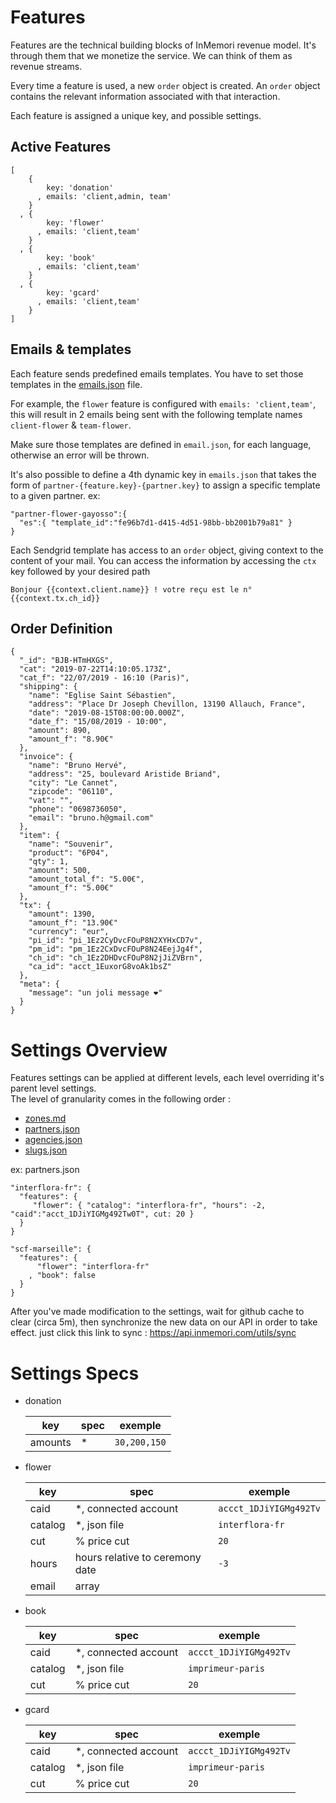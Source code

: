 # Features

Features are the technical building blocks of InMemori revenue model. It's through them that we monetize the service. We can think of them as revenue streams.

Every time a feature is used, a new `order` object is created. 
An `order` object contains the relevant information associated with that interaction.

Each feature is assigned a unique key, and possible settings.

## Active Features

```
[
    { 
        key: 'donation'
      , emails: 'client,admin, team'
    }
  , { 
        key: 'flower' 
      , emails: 'client,team'
    }
  , { 
        key: 'book' 
      , emails: 'client,team'
    }
  , { 
        key: 'gcard'
      , emails: 'client,team'
    }
]
```

## Emails & templates

Each feature sends predefined emails templates. You have to set those templates in the [emails.json](https://github.com/imstack/config/blob/main/emails.json) file.

For example, the `flower` feature is configured with `emails: 'client,team'`, this will result in 2 emails being sent with the following template names `client-flower` & `team-flower`. 

Make sure those templates are defined in `email.json`, for each language, otherwise an error will be thrown.

It's also possible to define a 4th dynamic key in `emails.json` that takes the form of `partner-{feature.key}-{partner.key}` to assign a specific template to a given partner. ex:
```
"partner-flower-gayosso":{
  "es":{ "template_id":"fe96b7d1-d415-4d51-98bb-bb2001b79a81" }
}
```
  

Each Sendgrid template has access to an `order` object, giving context to the content of your mail.
You can access the information by accessing the `ctx` key followed by your desired path
```
Bonjour {{context.client.name}} ! votre reçu est le n°{{context.tx.ch_id}}
```

## Order Definition

```
{
  "_id": "BJB-HTmHXGS",
  "cat": "2019-07-22T14:10:05.173Z",
  "cat_f": "22/07/2019 - 16:10 (Paris)",
  "shipping": {
    "name": "Eglise Saint Sébastien",
    "address": "Place Dr Joseph Chevillon, 13190 Allauch, France",
    "date": "2019-08-15T08:00:00.000Z",
    "date_f": "15/08/2019 - 10:00",
    "amount": 890,
    "amount_f": "8.90€"
  },
  "invoice": {
    "name": "Bruno Hervé",
    "address": "25, boulevard Aristide Briand",
    "city": "Le Cannet",
    "zipcode": "06110",
    "vat": "",
    "phone": "0698736050",
    "email": "bruno.h@gmail.com"
  },
  "item": {
    "name": "Souvenir",
    "product": "6P04",
    "qty": 1,
    "amount": 500,
    "amount_total_f": "5.00€",
    "amount_f": "5.00€"
  },
  "tx": {
    "amount": 1390,
    "amount_f": "13.90€"
    "currency": "eur",
    "pi_id": "pi_1Ez2CyDvcFOuP8N2XYHxCD7v",
    "pm_id": "pm_1Ez2CxDvcFOuP8N24EejJg4f",
    "ch_id": "ch_1Ez2DHDvcFOuP8N2jJiZVBrn",
    "ca_id": "acct_1EuxorG8voAk1bsZ"
  },
  "meta": {
    "message": "un joli message ❤"
  }
}
```


# Settings Overview

Features settings can be applied at different levels, each level overriding it's parent level settings.  
The level of granularity comes in the following order :

- [zones.md](https://github.com/imstack/config/blob/main/zones.md)
- [partners.json](https://github.com/imstack/config/blob/main/partners.json)
- [agencies.json](https://github.com/imstack/config/blob/main/agencies.json)
- [slugs.json](https://github.com/imstack/config/blob/main/slugs.json)

ex: partners.json
```
"interflora-fr": {
  "features": {
     "flower": { "catalog": "interflora-fr", "hours": -2, "caid":"acct_1DJiYIGMg492Tw0T", cut: 20 }
  }
}

"scf-marseille": {
  "features": {
      "flower": "interflora-fr"
    , "book": false
  }
}
```

After you've made modification to the settings, wait for github cache to clear (circa 5m), then synchronize the new data on our API in order to take effect. just click this link to sync : https://api.inmemori.com/utils/sync

# Settings Specs

- donation  


  | key | spec | exemple |
  |-----|------|------|
  | amounts | * | `30,200,150` |

- flower  


  | key | spec | exemple |
  |-----|------|------|
  | caid | *, connected account | `accct_1DJiYIGMg492Tv` |
  | catalog | *, json file | `interflora-fr` |
  | cut | % price cut | `20` |
  | hours | hours relative to ceremony date | `-3` |
  | email | array |  |

- book  


  | key | spec | exemple |
  |-----|------|------|
  | caid | *, connected account | `accct_1DJiYIGMg492Tv` |
  | catalog | *, json file | `imprimeur-paris` |
  | cut | % price cut | `20` |

- gcard  


  | key | spec | exemple |
  |-----|------|------|
  | caid | *, connected account | `accct_1DJiYIGMg492Tv` |
  | catalog | *, json file | `imprimeur-paris` |
  | cut | % price cut | `20` |
